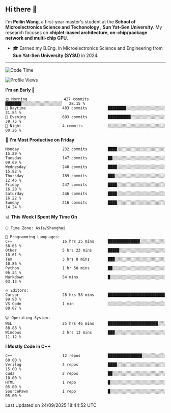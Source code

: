 ## Hi there 👋

I'm **Peilin Wang**, a first-year master's student at the **School of Microelectronics Science and Techonology , Sun Yat-Sen University**. My research focuses on **chiplet-based architecture, on-chip/package network and multi-chip GPU**.

- 🎓 Earned my B.Eng. in Microelectronics Science and Engineering from **Sun Yat-Sen University (SYSU)** in 2024.

---

<!--START_SECTION:waka-->
![Code Time](http://img.shields.io/badge/Code%20Time-207%20hrs%2039%20mins-blue)

![Profile Views](http://img.shields.io/badge/Profile%20Views-19-blue)

**I'm an Early 🐤** 

```text
🌞 Morning                427 commits         ███████░░░░░░░░░░░░░░░░░░   28.15 % 
🌆 Daytime                483 commits         ████████░░░░░░░░░░░░░░░░░   31.84 % 
🌃 Evening                603 commits         ██████████░░░░░░░░░░░░░░░   39.75 % 
🌙 Night                  4 commits           ░░░░░░░░░░░░░░░░░░░░░░░░░   00.26 % 
```
📅 **I'm Most Productive on Friday** 

```text
Monday                   232 commits         ████░░░░░░░░░░░░░░░░░░░░░   15.29 % 
Tuesday                  147 commits         ██░░░░░░░░░░░░░░░░░░░░░░░   09.69 % 
Wednesday                240 commits         ████░░░░░░░░░░░░░░░░░░░░░   15.82 % 
Thursday                 189 commits         ███░░░░░░░░░░░░░░░░░░░░░░   12.46 % 
Friday                   247 commits         ████░░░░░░░░░░░░░░░░░░░░░   16.28 % 
Saturday                 246 commits         ████░░░░░░░░░░░░░░░░░░░░░   16.22 % 
Sunday                   216 commits         ████░░░░░░░░░░░░░░░░░░░░░   14.24 % 
```


📊 **This Week I Spent My Time On** 

```text
🕑︎ Time Zone: Asia/Shanghai

💬 Programming Languages: 
C++                      16 hrs 25 mins      ██████████████░░░░░░░░░░░   56.65 % 
Other                    5 hrs 23 mins       █████░░░░░░░░░░░░░░░░░░░░   18.61 % 
TeX                      3 hrs 8 mins        ███░░░░░░░░░░░░░░░░░░░░░░   10.86 % 
Python                   1 hr 50 mins        ██░░░░░░░░░░░░░░░░░░░░░░░   06.34 % 
Markdown                 54 mins             █░░░░░░░░░░░░░░░░░░░░░░░░   03.13 % 

🔥 Editors: 
Cursor                   28 hrs 58 mins      █████████████████████████   99.93 % 
VS Code                  1 min               ░░░░░░░░░░░░░░░░░░░░░░░░░   00.07 % 

💻 Operating System: 
WSL                      25 hrs 46 mins      ██████████████████████░░░   88.88 % 
Windows                  3 hrs 13 mins       ███░░░░░░░░░░░░░░░░░░░░░░   11.12 % 
```

**I Mostly Code in C++** 

```text
C++                      12 repos            ███████████████░░░░░░░░░░   60.00 % 
Verilog                  3 repos             ████░░░░░░░░░░░░░░░░░░░░░   15.00 % 
Cuda                     2 repos             ██░░░░░░░░░░░░░░░░░░░░░░░   10.00 % 
HTML                     1 repo              █░░░░░░░░░░░░░░░░░░░░░░░░   05.00 % 
SourcePawn               1 repo              █░░░░░░░░░░░░░░░░░░░░░░░░   05.00 % 
```




 Last Updated on 24/09/2025 18:44:52 UTC
<!--END_SECTION:waka-->
